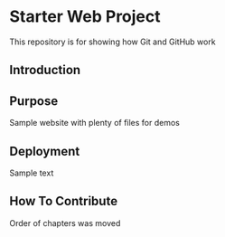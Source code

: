 # Starter Web Project

This repository is for showing how Git and GitHub work

## Introduction

## Purpose

Sample website with plenty of files for demos

## Deployment

Sample text

## How To Contribute

Order of chapters was moved